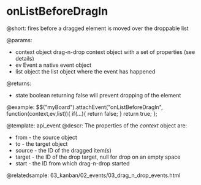 onListBeforeDragIn
=============

@short:
	fires before a dragged element is moved over the droppable list

@params:

- context		object		drag-n-drop context object with a set of properties (see details)
- ev			Event 		a native event object
- list			object		the list object where the event has happened

@returns:

- state		boolean		returning false will prevent dropping of the element

@example:
$$("myBoard").attachEvent("onListBeforeDragIn", function(context,ev,list)){
    if(...){
        return false;
    }
    return true;
};

@template:	api_event
@descr:
The properties of the *context* object are:

- from - the source object
- to - the target object
- source - the ID of the dragged item(s)
- target - the ID of the drop target, null for drop on an empty space
- start - the ID from which drag-n-drop started

@relatedsample:
63_kanban/02_events/03_drag_n_drop_events.html